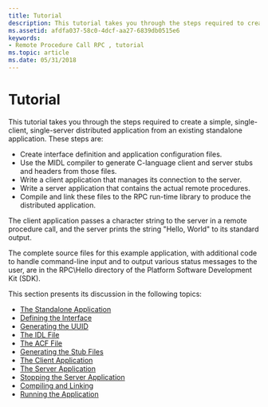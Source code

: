 ```yaml
---
title: Tutorial
description: This tutorial takes you through the steps required to create a simple, single-client, single-server distributed application from an existing standalone application.
ms.assetid: afdfa037-58c0-4dcf-aa27-6839db0515e6
keywords:
- Remote Procedure Call RPC , tutorial
ms.topic: article
ms.date: 05/31/2018
---
```


# Tutorial

This tutorial takes you through the steps required to create a simple, single-client, single-server distributed application from an existing standalone application. These steps are:

-   Create interface definition and application configuration files.
-   Use the MIDL compiler to generate C-language client and server stubs and headers from those files.
-   Write a client application that manages its connection to the server.
-   Write a server application that contains the actual remote procedures.
-   Compile and link these files to the RPC run-time library to produce the distributed application.

The client application passes a character string to the server in a remote procedure call, and the server prints the string "Hello, World" to its standard output.

The complete source files for this example application, with additional code to handle command-line input and to output various status messages to the user, are in the RPC\\Hello directory of the Platform Software Development Kit (SDK).

This section presents its discussion in the following topics:

-   [The Standalone Application](the-standalone-application.md)
-   [Defining the Interface](defining-the-interface.md)
-   [Generating the UUID](generating-the-uuid.md)
-   [The IDL File](the-idl-file.md)
-   [The ACF File](the-acf-file.md)
-   [Generating the Stub Files](generating-the-stub-files.md)
-   [The Client Application](the-client-application.md)
-   [The Server Application](the-server-application.md)
-   [Stopping the Server Application](stopping-the-server-application.md)
-   [Compiling and Linking](compiling-and-linking.md)
-   [Running the Application](running-the-application.md)

 

 




